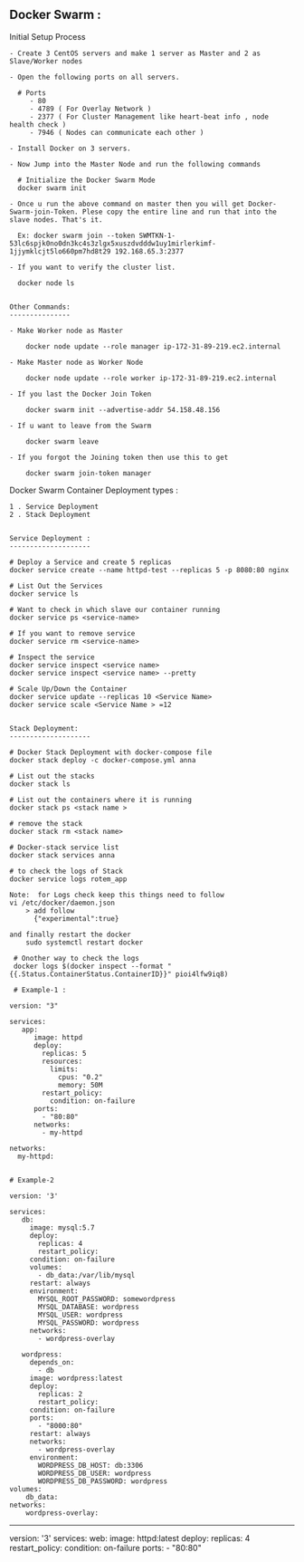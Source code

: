 Docker Swarm :
--------------

Initial Setup Process 

	- Create 3 CentOS servers and make 1 server as Master and 2 as Slave/Worker nodes

    - Open the following ports on all servers.
	
	  # Ports
	     - 80
		 - 4789 ( For Overlay Network )
		 - 2377 ( For Cluster Management like heart-beat info , node health check )
		 - 7946 ( Nodes can communicate each other )
		 
	- Install Docker on 3 servers.
	
	- Now Jump into the Master Node and run the following commands
	
	  # Initialize the Docker Swarm Mode
	  docker swarm init

	- Once u run the above command on master then you will get Docker-Swarm-join-Token. Plese copy the entire line and run that into the slave nodes. That's it.

	  Ex: docker swarm join --token SWMTKN-1-53lc6spjk0no0dn3kc4s3zlgx5xuszdvdddw1uy1mirlerkimf-1jjymklcjt5lo660pm7hd8t29 192.168.65.3:2377

    - If you want to verify the cluster list.
   
      docker node ls

    
    Other Commands:
    ---------------
    
    - Make Worker node as Master

		docker node update --role manager ip-172-31-89-219.ec2.internal
		
	- Make Master node as Worker Node
	
		docker node update --role worker ip-172-31-89-219.ec2.internal
		
	- If you last the Docker Join Token
	
		docker swarm init --advertise-addr 54.158.48.156
		
	- If u want to leave from the Swarm
	
	    docker swarm leave
		
    - If you forgot the Joining token then use this to get
	
		docker swarm join-token manager
		
	
	

Docker Swarm Container Deployment types :

	1 . Service Deployment  
	2 . Stack Deployment 
	
	
	Service Deployment :
	--------------------
	
	# Deploy a Service and create 5 replicas
	docker service create --name httpd-test --replicas 5 -p 8080:80 nginx
	
	# List Out the Services
	docker service ls
	
	# Want to check in which slave our container running
	docker service ps <service-name>
	
	# If you want to remove service 
	docker service rm <service-name>
	
	# Inspect the service
	docker service inspect <service name>
	docker service inspect <service name> --pretty
	
	# Scale Up/Down the Container
	docker service update --replicas 10 <Service Name>
	docker service scale <Service Name > =12
	
	
	Stack Deployment:
	--------------------

    # Docker Stack Deployment with docker-compose file
    docker stack deploy -c docker-compose.yml anna

    # List out the stacks 
    docker stack ls

    # List out the containers where it is running
    docker stack ps <stack name >

    # remove the stack
    docker stack rm <stack name>

    # Docker-stack service list
    docker stack services anna

    # to check the logs of Stack
    docker service logs rotem_app

    Note:  for Logs check keep this things need to follow 
    vi /etc/docker/daemon.json
		> add follow
		  {"experimental":true}
		  
	and finally restart the docker
		sudo systemctl restart docker
		
     # Onother way to check the logs 
     docker logs $(docker inspect --format "{{.Status.ContainerStatus.ContainerID}}" pioi4lfw9iq8)
	
     # Example-1 :
	 
	version: "3"

	services:
	   app:
		  image: httpd
		  deploy:
			replicas: 5
			resources:
			  limits:
				cpus: "0.2"
				memory: 50M
			restart_policy:
			  condition: on-failure
		  ports:
			- "80:80"
		  networks:
			- my-httpd

	networks:
	  my-httpd:
	  
	  
    # Example-2
    
    version: '3'

	services:
	   db:
	     image: mysql:5.7
	     deploy:
	       replicas: 4
	       restart_policy:
		 condition: on-failure
	     volumes:
	       - db_data:/var/lib/mysql
	     restart: always
	     environment:
	       MYSQL_ROOT_PASSWORD: somewordpress
	       MYSQL_DATABASE: wordpress
	       MYSQL_USER: wordpress
	       MYSQL_PASSWORD: wordpress
	     networks:
	       - wordpress-overlay

	   wordpress:
	     depends_on:
	       - db
	     image: wordpress:latest
	     deploy:
	       replicas: 2
	       restart_policy:
		 condition: on-failure
	     ports:
	       - "8000:80"
	     restart: always
	     networks:
	       - wordpress-overlay
	     environment:
	       WORDPRESS_DB_HOST: db:3306
	       WORDPRESS_DB_USER: wordpress
	       WORDPRESS_DB_PASSWORD: wordpress
	volumes:
	    db_data:
	networks:
	    wordpress-overlay:

----------------------------------------------------
version: '3'
services:
    web:
       image: httpd:latest
       deploy:
          replicas: 4
          restart_policy:
               condition: on-failure
       ports:
          - "80:80"
	  
